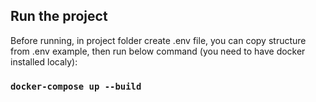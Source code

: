 ## Run the project

Before running, in project folder create .env file, you can copy structure from .env example, then run below command (you need to have docker installed localy):

### `docker-compose up --build`
